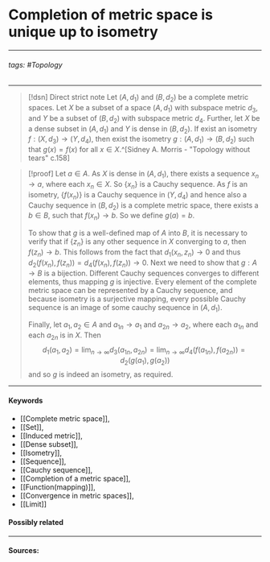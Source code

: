 # Completion of metric space is unique up to isometry
***
###### tags: #Topology  
***
>[!dsn] Direct strict note
>Let $(A,d_{1})$ and $(B,d_{2})$ be a complete metric spaces. Let $X$ be a subset of a space $(A,d_{1})$ with subspace metric $d_{3}$, and $Y$ be a subset of $(B,d_{2})$ with subspace metric $d_{4}$. Further, let $X$ be a dense subset in $(A,d_{1})$ and $Y$ is dense in $(B,d_{2})$. If exist an isometry $f:(X,d_{3})\to(Y,d_{4})$, then exist the isometry $g:(A,d_{1})\to(B,d_{2})$ such that $g(x)=f(x)$ for all $x\in X$.^[Sidney A. Morris - "Topology without tears" c.158]

>[!proof]
>Let $a\in A$. As $X$ is dense in $(A,d_{1})$, there exists a sequence $x_{n}\to a$, where each $x_{n}\in X$. So $\{x_{n}\}$ is a Cauchy sequence. As $f$ is an isometry, $\{f(x_{n})\}$ is a Cauchy sequence in $(Y,d_{4})$ and hence also a Cauchy sequence in $(B,d_{2})$ is a complete metric space, there exists a $b\in B$, such that $f(x_{n})\to b$. 
>So we define $g(a)=b$.
>
>To show that $g$ is a well-defined map of $A$ into $B$, it is necessary to verify that if $\{z_{n}\}$ is any other sequence in $X$ converging to $a$, then $f(z_{n})\to b$. This follows from the fact that $d_{1}(x_{n},z_{n})\to0$ and thus $d_{2}(f(x_{n}),f(z_{n}))=d_{4}(f(x_{n}),f(z_{n}))\to0$.
>Next we need to show that $g:A\to B$ is a bijection. Different Cauchy sequences converges to different elements, thus mapping $g$ is injective. Every element of the complete metric space can be represented by a Cauchy sequence, and because isometry is a surjective mapping, every possible Cauchy sequence is an image of some cauchy sequence in $(A,d_{1})$.
>
>Finally, let $a_{1},a_{2}\in A$ and $a_{1n}\to a_{1}$ and $a_{2n}\to a_{2}$, where each $a_{1n}$ and each $a_{2n}$ is in $X$. Then
>$$d_{1}(a_{1},a_{2})=\lim_{n\to\infty}d_{3}(a_{1n},a_{2n})=\lim_{n\to\infty}d_{4}(f(a_{1n}),f(a_{2n}))=d_{2}(g(a_{1}),g(a_{2}))$$
>and so $g$ is indeed an isometry, as required.
***
#### Keywords
- [[Complete metric space]],
- [[Set]],
- [[Induced metric]],
- [[Dense subset]],
- [[Isometry]],
- [[Sequence]],
- [[Cauchy sequence]],
- [[Completion of a metric space]],
- [[Function(mapping)]],
- [[Convergence in metric spaces]],
- [[Limit]]
#### Possibly related
***
#### Sources: